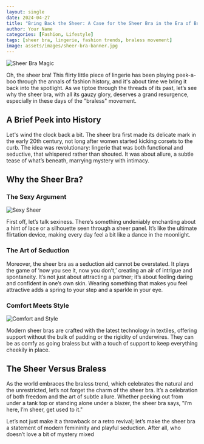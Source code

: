 ```yaml
---
layout: single
date: 2024-04-27
title: "Bring Back the Sheer: A Case for the Sheer Bra in the Era of Bralessness"
author: Your Name
categories: [Fashion, Lifestyle]
tags: [sheer bra, lingerie, fashion trends, braless movement]
image: assets/images/sheer-bra-banner.jpg
---
```


![Sheer Bra Magic](assets/images/sheer-bra-intro.jpg)

Oh, the sheer bra! This flirty little piece of lingerie has been playing peek-a-boo through the annals of fashion history, and it's about time we bring it back into the spotlight. As we tiptoe through the threads of its past, let’s see why the sheer bra, with all its gauzy glory, deserves a grand resurgence, especially in these days of the "braless" movement.

## A Brief Peek into History

Let's wind the clock back a bit. The sheer bra first made its delicate mark in the early 20th century, not long after women started kicking corsets to the curb. The idea was revolutionary: lingerie that was both functional and seductive, that whispered rather than shouted. It was about allure, a subtle tease of what’s beneath, marrying mystery with intimacy.

## Why the Sheer Bra?

### The Sexy Argument

![Sexy Sheer](assets/images/sexy-sheer.jpg)

First off, let’s talk sexiness. There’s something undeniably enchanting about a hint of lace or a silhouette seen through a sheer panel. It’s like the ultimate flirtation device, making every day feel a bit like a dance in the moonlight.

### The Art of Seduction

Moreover, the sheer bra as a seduction aid cannot be overstated. It plays the game of ‘now you see it, now you don’t,’ creating an air of intrigue and spontaneity. It’s not just about attracting a partner; it’s about feeling daring and confident in one’s own skin. Wearing something that makes you feel attractive adds a spring to your step and a sparkle in your eye.

### Comfort Meets Style

![Comfort and Style](assets/images/comfort-style.jpg)

Modern sheer bras are crafted with the latest technology in textiles, offering support without the bulk of padding or the rigidity of underwires. They can be as comfy as going braless but with a touch of support to keep everything cheekily in place.

## The Sheer Versus Braless

As the world embraces the braless trend, which celebrates the natural and the unrestricted, let’s not forget the charm of the sheer bra. It’s a celebration of both freedom and the art of subtle allure. Whether peeking out from under a tank top or standing alone under a blazer, the sheer bra says, "I’m here, I’m sheer, get used to it."

Let’s not just make it a throwback or a retro revival; let’s make the sheer bra a statement of modern femininity and playful seduction. After all, who doesn’t love a bit of mystery mixed
